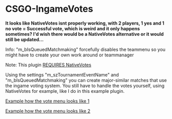 # CSGO-IngameVotes

**It looks like NativeVotes isnt properly working, with 2 players, 1 yes and 1 no vote = Successful vote, which is weird and it only happens sometimes? I'd wish there would be a NativeVotes alternative or it would still be updated...**

Info: "m_bIsQueuedMatchmaking" forcefully disables the teammenu so you might have to create your own work around or teammanager

Note: This plugin [REQUIRES NativeVotes](https://forums.alliedmods.net/showthread.php?t=208008)



Using the settings "m_szTournamentEventName" and "m_bIsQueuedMatchmaking" you can create major-similar matches that use the ingame voting system. You still have to handle the votes yourself, using NativeVotes for example, like I do in this example plugin.

[Example how the vote menu looks like 1](https://cdn.discordapp.com/attachments/426980696809144321/427424569087885332/Unbenannt.PNG)

[Example how the vote menu looks like 2](https://cdn.discordapp.com/attachments/426980696809144321/427424570518142976/Unbenannt2.PNG)
